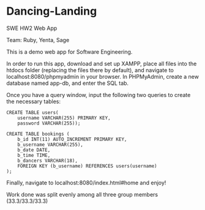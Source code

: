 # Dancing-Landing
SWE HW2 Web App 

Team: Ruby, Yenta, Sage

This is a demo web app for Software Engineering.

In order to run this app, download and set up XAMPP, place all files into the htdocs folder (replacing the files there by default), and navigate to localhost:8080/phpmyadmin in your browser. In PHPMyAdmin, create a new database named app-db, and enter the SQL tab.

Once you have a query window, input the following two queries to create the necessary tables:
```
CREATE TABLE users(
	username VARCHAR(255) PRIMARY KEY,
	password VARCHAR(255));

CREATE TABLE bookings (
    b_id INT(11) AUTO_INCREMENT PRIMARY KEY,
    b_username VARCHAR(255),
    b_date DATE,
    b_time TIME,
    b_dancers VARCHAR(18),
    FOREIGN KEY (b_username) REFERENCES users(username) 
);
```
Finally, navigate to localhost:8080/index.html#home and enjoy!

Work done was split evenly among all three group members (33.3/33.3/33.3)
 
